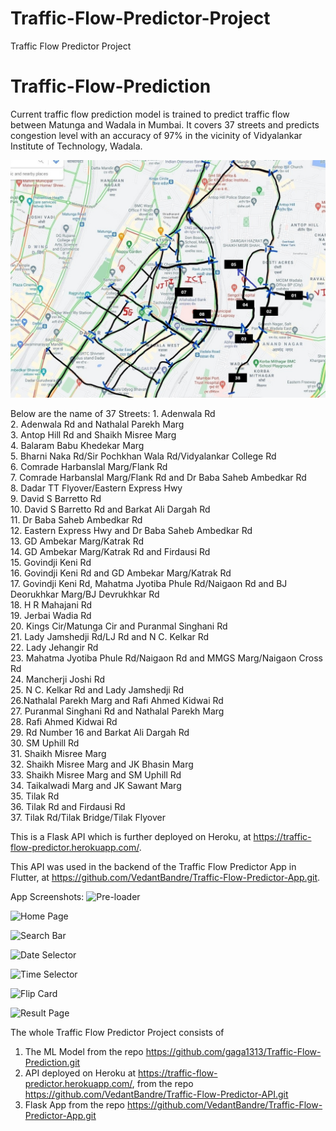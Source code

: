 # Traffic-Flow-Predictor-Project
Traffic Flow Predictor Project
# Traffic-Flow-Prediction
Current traffic flow prediction model is trained to predict traffic flow between Matunga and Wadala in Mumbai. It covers 37 streets and predicts congestion level with an accuracy of 97% in the vicinity of Vidyalankar Institute of Technology, Wadala.

![alt text](https://github.com/gaga1313/Traffic-Flow-Prediction/blob/main/street%20map.jpeg?raw=true)

Below are the name of 37 Streets:
    1. Adenwala Rd<br />
    2. Adenwala Rd and Nathalal Parekh Marg<br />
    3. Antop Hill Rd and Shaikh Misree Marg<br />
    4. Balaram Babu Khedekar Marg<br />
    5. Bharni Naka Rd/Sir Pochkhan Wala Rd/Vidyalankar College Rd<br />
    6. Comrade Harbanslal Marg/Flank Rd<br />
    7. Comrade Harbanslal Marg/Flank Rd and Dr Baba Saheb Ambedkar Rd<br />
    8. Dadar TT Flyover/Eastern Express Hwy<br />
    9. David S Barretto Rd<br />
    10. David S Barretto Rd and Barkat Ali Dargah Rd<br />
    11. Dr Baba Saheb Ambedkar Rd<br />
    12. Eastern Express Hwy and Dr Baba Saheb Ambedkar Rd<br />
    13. GD Ambekar Marg/Katrak Rd<br />
    14. GD Ambekar Marg/Katrak Rd and Firdausi Rd<br />
    15. Govindji Keni Rd<br />
    16. Govindji Keni Rd and GD Ambekar Marg/Katrak Rd<br />
    17. Govindji Keni Rd, Mahatma Jyotiba Phule Rd/Naigaon Rd and BJ Deorukhkar Marg/BJ Devrukhkar Rd<br />
    18. H R Mahajani Rd<br />
    19. Jerbai Wadia Rd<br />
    20. Kings Cir/Matunga Cir and Puranmal Singhani Rd<br />
    21. Lady Jamshedji Rd/LJ Rd and N C. Kelkar Rd<br />
    22. Lady Jehangir Rd<br />
    23. Mahatma Jyotiba Phule Rd/Naigaon Rd and MMGS Marg/Naigaon Cross Rd<br />
    24. Mancherji Joshi Rd<br />
    25. N C. Kelkar Rd and Lady Jamshedji Rd<br />
    26.Nathalal Parekh Marg and Rafi Ahmed Kidwai Rd<br />
    27. Puranmal Singhani Rd and Nathalal Parekh Marg<br />
    28. Rafi Ahmed Kidwai Rd<br />
    29. Rd Number 16 and Barkat Ali Dargah Rd<br />
    30. SM Uphill Rd<br />
    31. Shaikh Misree Marg<br />
    32. Shaikh Misree Marg and JK Bhasin Marg<br />
    33. Shaikh Misree Marg and SM Uphill Rd<br />
    34. Taikalwadi Marg and JK Sawant Marg<br />
    35. Tilak Rd<br />
    36. Tilak Rd and Firdausi Rd<br />
    37. Tilak Rd/Tilak Bridge/Tilak Flyover<br />


This is a Flask API which is further deployed on Heroku, at https://traffic-flow-predictor.herokuapp.com/.

This API was used in the backend of the Traffic Flow Predictor App in Flutter, at https://github.com/VedantBandre/Traffic-Flow-Predictor-App.git.

App Screenshots:
![Pre-loader](https://user-images.githubusercontent.com/91366535/173252290-e1861184-39aa-4fbe-99ae-48af2e297c6c.jpg)

![Home Page](https://user-images.githubusercontent.com/91366535/173252278-a82a9532-0e6d-4d4d-a224-889a02067d74.jpg)

![Search Bar](https://user-images.githubusercontent.com/91366535/173252299-6c89035b-c705-4fbf-90ab-6388b71d2103.jpg)

![Date Selector](https://user-images.githubusercontent.com/91366535/173252304-8623256d-3264-4372-82b0-c0e498c95ce8.jpg)

![Time Selector](https://user-images.githubusercontent.com/91366535/173252309-306e9dda-d3de-4333-9aa8-cddc42aa3982.jpg)

![Flip Card](https://user-images.githubusercontent.com/91366535/173252328-ccf5f86b-a99f-4b63-9044-16de048a808d.jpg)

![Result Page](https://user-images.githubusercontent.com/91366535/173252315-be3def76-9119-4253-bfdd-3adde8e94a56.jpg)


The whole Traffic Flow Predictor Project consists of 
1.  The ML Model from the repo https://github.com/gaga1313/Traffic-Flow-Prediction.git
2.  API deployed on Heroku at https://traffic-flow-predictor.herokuapp.com/, from the repo https://github.com/VedantBandre/Traffic-Flow-Predictor-API.git
3.  Flask App from the repo https://github.com/VedantBandre/Traffic-Flow-Predictor-App.git

